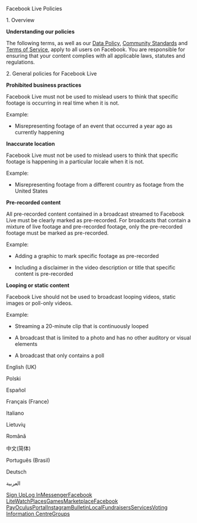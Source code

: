 Facebook Live Policies

1\. Overview

**Understanding our policies**

The following terms, as well as our [Data Policy](https://www.facebook.com/about/privacy/), [Community Standards](https://www.facebook.com/communitystandards/) and [Terms of Service](https://www.facebook.com/legal/terms), apply to all users on Facebook. You are responsible for ensuring that your content complies with all applicable laws, statutes and regulations.

2\. General policies for Facebook Live

**Prohibited business practices**

Facebook Live must not be used to mislead users to think that specific footage is occurring in real time when it is not.

Example:

*   Misrepresenting footage of an event that occurred a year ago as currently happening

**Inaccurate location**

Facebook Live must not be used to mislead users to think that specific footage is happening in a particular locale when it is not.

Example:

*   Misrepresenting footage from a different country as footage from the United States

**Pre-recorded content**

All pre-recorded content contained in a broadcast streamed to Facebook Live must be clearly marked as pre-recorded. For broadcasts that contain a mixture of live footage and pre-recorded footage, only the pre-recorded footage must be marked as pre-recorded.

Example:

*   Adding a graphic to mark specific footage as pre-recorded

*   Including a disclaimer in the video description or title that specific content is pre-recorded

**Looping or static content**

Facebook Live should not be used to broadcast looping videos, static images or poll-only videos.

Example:

*   Streaming a 20-minute clip that is continuously looped

*   A broadcast that is limited to a photo and has no other auditory or visual elements

*   A broadcast that only contains a poll

English (UK)

Polski

Español

Français (France)

Italiano

Lietuvių

Română

中文(简体)

Português (Brasil)

Deutsch

العربية

[Sign Up](https://www.facebook.com/reg/)[Log In](https://www.facebook.com/login/)[Messenger](https://l.facebook.com/l.php?u=https%3A%2F%2Fmessenger.com%2F&h=AT29RUpp5GweSCRomzAmNLH_J_ftDq_Wy182xHmiuZ1HAHc1WXewspPUyk_eWEZIkCkr6wyi36b3fy_tVMoIkSLmjx_rzVx7HckRERlkr1PaKWt8uwopF72arUqnKtk1dEdt5Vi_RWMzuDw5w5toujEUP3AmFNMtoii_NQ)[Facebook Lite](https://www.facebook.com/lite/)[Watch](https://en-gb.facebook.com/watch/)[Places](https://www.facebook.com/places/)[Games](https://www.facebook.com/games/)[Marketplace](https://www.facebook.com/marketplace/)[Facebook Pay](https://pay.facebook.com/)[Oculus](https://l.facebook.com/l.php?u=https%3A%2F%2Fwww.oculus.com%2F&h=AT29RUpp5GweSCRomzAmNLH_J_ftDq_Wy182xHmiuZ1HAHc1WXewspPUyk_eWEZIkCkr6wyi36b3fy_tVMoIkSLmjx_rzVx7HckRERlkr1PaKWt8uwopF72arUqnKtk1dEdt5Vi_RWMzuDw5w5toujEUP3AmFNMtoii_NQ)[Portal](https://portal.facebook.com/)[Instagram](https://l.facebook.com/l.php?u=https%3A%2F%2Fwww.instagram.com%2F&h=AT29RUpp5GweSCRomzAmNLH_J_ftDq_Wy182xHmiuZ1HAHc1WXewspPUyk_eWEZIkCkr6wyi36b3fy_tVMoIkSLmjx_rzVx7HckRERlkr1PaKWt8uwopF72arUqnKtk1dEdt5Vi_RWMzuDw5w5toujEUP3AmFNMtoii_NQ)[Bulletin](https://www.bulletin.com/)[Local](https://www.facebook.com/local/lists/245019872666104/)[Fundraisers](https://www.facebook.com/fundraisers/)[Services](https://www.facebook.com/biz/directory/)[Voting Information Centre](https://www.facebook.com/votinginformationcenter/?entry_point=c2l0ZQ%3D%3D)[Groups](https://www.facebook.com/groups/explore/)